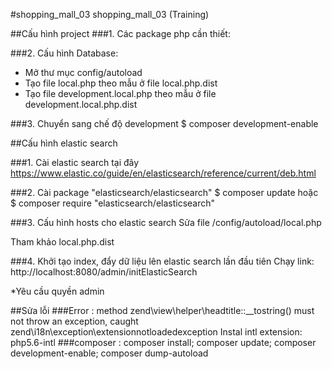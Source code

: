#shopping_mall_03
shopping_mall_03 (Training)

##Cấu hình project
###1. Các package php cần thiết:

###2. Cấu hình Database:
- Mở thư mục config/autoload
- Tạo file local.php theo mẫu ở file local.php.dist
- Tạo file development.local.php theo mẫu ở file development.local.php.dist

###3. Chuyển sang chế độ development
$ composer development-enable

##Cấu hình elastic search

###1. Cài elastic search tại đây
https://www.elastic.co/guide/en/elasticsearch/reference/current/deb.html

###2. Cài package "elasticsearch/elasticsearch"
$ composer update
hoặc
$ composer require "elasticsearch/elasticsearch"

###3. Cấu hình hosts cho elastic search
Sửa file /config/autoload/local.php

Tham khảo local.php.dist

###4. Khởi tạo index, đẩy dữ liệu lên elastic search lần đầu tiên
Chạy link: http://localhost:8080/admin/initElasticSearch

*Yêu cầu quyền admin

##Sửa lỗi
###Error : method zend\view\helper\headtitle::__tostring() must not throw an exception, caught zend\i18n\exception\extensionnotloadedexception
Instal intl extension: php5.6-intl
###composer : composer install; composer update; composer development-enable; composer dump-autoload

